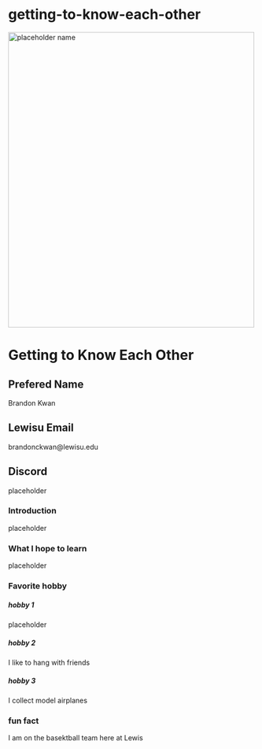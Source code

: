 # getting-to-know-each-other
<!DOCTYPE html>
<html>
<head> 
    <Link rel="stylesheet" href="me.css">
</head>
<body>
<img src="me.png placeholder" alt="placeholder name" width="500" height="600">
<h1>Getting to Know Each Other</h1>

<div class="box-one">
    <h2>Prefered Name</h2>
        <p>Brandon Kwan</p>
    <h2>Lewisu Email</h2>
        <p>brandonckwan@lewisu.edu</p>
    <h2>Discord</h2>
        <p>placeholder</p>
</div>
<div class="box-two">
    <h3>Introduction</h3>
        <p>placeholder</p>
    <h3>What I hope to learn</h3>
        <p>placeholder</p>
    <h3>Favorite hobby</h3>
        <h5>hobby 1</h5>
        <p>placeholder</p>
        <h5>hobby 2</h5>
        <p>I like to hang with friends</p>
        <h5>hobby 3</h5>
        <p>I collect model airplanes </p>
    <h3>fun fact</h3>
        <p>I am on the basektball team here at Lewis</p>
</div>
</body>
</html>
